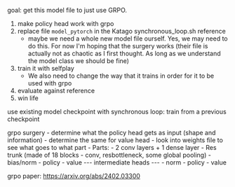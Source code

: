 goal: get this model file to just use GRPO.

1. make policy head work with grpo
2. replace file `model_pytorch` in the Katago synchronous_loop.sh reference
    - maybe we need a whole new model file ourself. Yes, we may need to do this. For now I'm hoping that the surgery works (their file is actually not as chaotic as I first thought. As long as we understand the model class we should be fine)
3. train it with selfplay
    - We also need to change the way that it trains in order for it to be used with grpo
4. evaluate against reference
5. win life

use existing model checkpoint with synchronous loop: train from a previous checkpoint

grpo surgery 
    - determine what the policy head gets as input (shape and information)
    - determine the same for value head
    - look into weights file to see what goes to what part 
        - Parts:
            - 2 conv layers + 1 dense layer
            - Res trunk (made of 18 blocks - conv, resbottleneck, some global pooling)
            - bias/norm
            - policy
            - value
            --- intermediate heads ---
            - norm 
            - policy
            - value

grpo paper: https://arxiv.org/abs/2402.03300